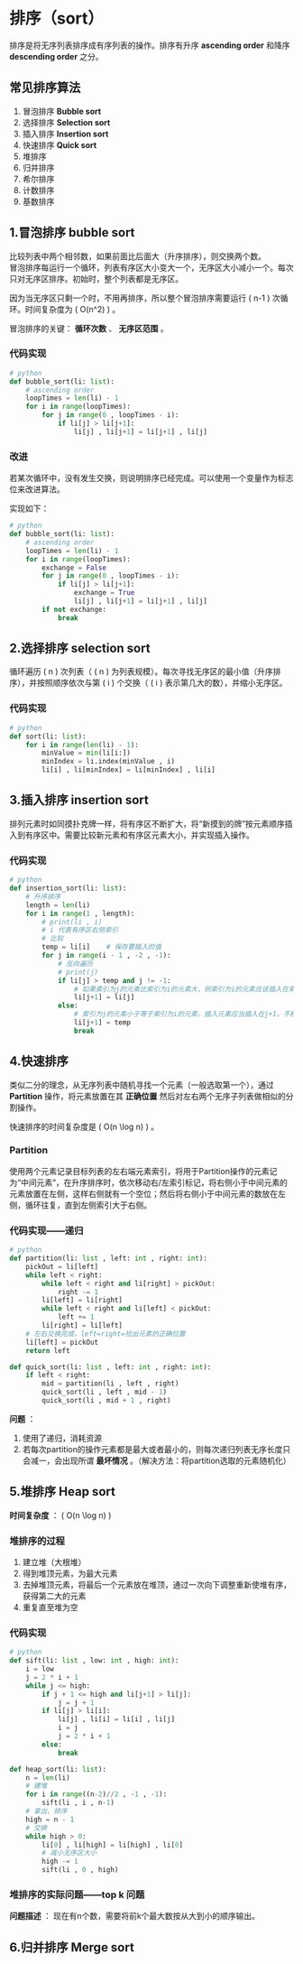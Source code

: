 # 排序（sort）

排序是将无序列表排序成有序列表的操作。排序有升序 **ascending order** 和降序 **descending order** 之分。  

## 常见排序算法

1. 冒泡排序 **Bubble sort**
2. 选择排序  **Selection sort**
3. 插入排序 **Insertion sort**
4. 快速排序 **Quick sort**
5. 堆排序
6. 归并排序
7. 希尔排序
8. 计数排序
9. 基数排序

## 1.冒泡排序 bubble sort

比较列表中两个相邻数，如果前面比后面大（升序排序），则交换两个数。  
冒泡排序每运行一个循环，列表有序区大小变大一个，无序区大小减小一个。每次只对无序区排序。初始时，整个列表都是无序区。  

因为当无序区只剩一个时，不用再排序，所以整个冒泡排序需要运行 \( n-1 \) 次循环。时间复杂度为 \( O(n^2) \) 。  

冒泡排序的关键： **循环次数** 、 **无序区范围** 。  

### 代码实现

```python
# python
def bubble_sort(li: list):
    # ascending order
    loopTimes = len(li) - 1
    for i in range(loopTimes):
        for j in range(0 , loopTimes - i):
            if li[j] > li[j+1]:
                li[j] , li[j+1] = li[j+1] , li[j]
```

### 改进

若某次循环中，没有发生交换，则说明排序已经完成。可以使用一个变量作为标志位来改进算法。  

实现如下：  
```python
# python
def bubble_sort(li: list):
    # ascending order
    loopTimes = len(li) - 1
    for i in range(loopTimes):
        exchange = False
        for j in range(0 , loopTimes - i):
            if li[j] > li[j+1]:
                exchange = True
                li[j] , li[j+1] = li[j+1] , li[j]
        if not exchange:
            break
```

## 2.选择排序 selection sort

循环遍历 \( n \) 次列表（ \( n \) 为列表规模）。每次寻找无序区的最小值（升序排序），并按照顺序依次与第 \( i \) 个交换（ \( i \) 表示第几大的数），并缩小无序区。  

### 代码实现

```python
# python
def sort(li: list):
    for i in range(len(li) - 1):
        minValue = min(li[i:])
        minIndex = li.index(minValue , i)
        li[i] , li[minIndex] = li[minIndex] , li[i]
```

## 3.插入排序 insertion sort

排列元素时如同摸扑克牌一样，将有序区不断扩大，将“新摸到的牌”按元素顺序插入到有序区中。需要比较新元素和有序区元素大小，并实现插入操作。

### 代码实现

```python
# python
def insertion_sort(li: list):
    # 升序排序
    length = len(li)
    for i in range(1 , length):
        # print(li , i)
        # i 代表有序区右侧索引
        # 比较
        temp = li[i]    # 保存要插入的值
        for j in range(i - 1 , -2 , -1):
            # 反向遍历
            # print(j)
            if li[j] > temp and j != -1:
                # 如果索引为j的元素比索引为i的元素大，则索引为i的元素应该插入在索引为j的元素前，索引为j的元素后移
                li[j+1] = li[j]
            else:
                # 索引为j的元素小于等于索引为i的元素，插入元素应当插入在j+1，不移动元素，将值插入到j+1
                li[j+1] = temp
                break
```

## 4.快速排序

类似二分的理念，从无序列表中随机寻找一个元素（一般选取第一个），通过 **Partition** 操作，将元素放置在其 **正确位置** 然后对左右两个无序子列表做相似的分割操作。  

快速排序的时间复杂度是 \( O(n \log n) \) 。  

### Partition

使用两个元素记录目标列表的左右端元素索引，将用于Partition操作的元素记为“中间元素”，在升序排序时，依次移动右/左索引标记，将右侧小于中间元素的元素放置在左侧，这样右侧就有一个空位；然后将右侧小于中间元素的数放在左侧，循环往复，直到左侧索引大于右侧。  

### 代码实现——递归

```python
# python
def partition(li: list , left: int , right: int):
    pickOut = li[left]
    while left < right:
        while left < right and li[right] > pickOut:
            right -= 1
        li[left] = li[right]
        while left < right and li[left] < pickOut:
            left += 1
        li[right] = li[left]
    # 左右交换完成，left=right=捡出元素的正确位置
    li[left] = pickOut
    return left

def quick_sort(li: list , left: int , right: int):
    if left < right:
        mid = partition(li , left , right)
        quick_sort(li , left , mid - 1)
        quick_sort(li , mid + 1 , right)
```

**问题** ：  
1. 使用了递归，消耗资源
2. 若每次partition的操作元素都是最大或者最小的，则每次递归列表无序长度只会减一，会出现所谓 **最坏情况** 。（解决方法：将partition选取的元素随机化）  

## 5.堆排序 Heap sort

**时间复杂度** ： \( O(n \log n) \)

### 堆排序的过程

1. 建立堆（大根堆）
2. 得到堆顶元素，为最大元素
3. 去掉堆顶元素，将最后一个元素放在堆顶，通过一次向下调整重新使堆有序，获得第二大的元素
4. 重复直至堆为空

### 代码实现

```python
# python
def sift(li: list , low: int , high: int):
    i = low
    j = 2 * i + 1
    while j <= high:
        if j + 1 <= high and li[j+1] > li[j]:
            j = j + 1
        if li[j] > li[i]:
            li[j] , li[i] = li[i] , li[j]
            i = j
            j = 2 * i + 1
        else:
            break

def heap_sort(li: list):
    n = len(li)
    # 建堆
    for i in range((n-2)//2 , -1 , -1):
        sift(li , i , n-1)
    # 拿出、排序
    high = n - 1
    # 交换
    while high > 0:
        li[0] , li[high] = li[high] , li[0]
        # 减小无序区大小
        high -= 1
        sift(li , 0 , high)
```  

### 堆排序的实际问题——top k 问题

**问题描述** ： 现在有n个数，需要将前k个最大数按从大到小的顺序输出。  

## 6.归并排序 Merge sort

